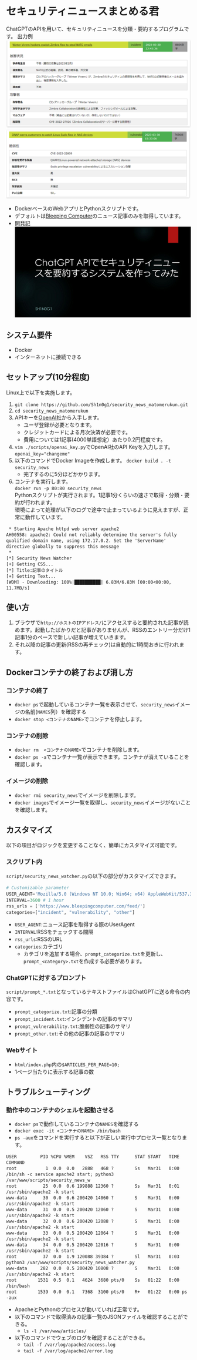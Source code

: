 # セキュリティニュースまとめる君
ChatGPTのAPIを用いて、セキュリティニュースを分類・要約するプログラムです。 
出力例   
![インシデントサンプル](img/sample.png)
![脆弱性サンプル](img/sample2.png)

* DockerベースのWebアプリとPythonスクリプトです。
* デフォルトは[Bleeping Computer](https://www.bleepingcomputer.com/)のニュース記事のみを取得しています。
* 開発記  
[![開発記](img/slide.png)](https://speakerdeck.com/sh1n0g1/chatgpt-apidesekiyuriteiniyusuwoyao-yue-surusisutemuwozuo-tutemita)


## システム要件
* Docker
* インターネットに接続できる

## セットアップ(10分程度)
Linux上で以下を実施します。
1. `git clone https://github.com/Sh1n0g1/security_news_matomerukun.git`
1. `cd security_news_matomerukun`
1. APIキーを[OpenAI社](https://platform.openai.com/account/api-keys)から入手します。
    * ユーザ登録が必要となります。
    * クレジットカードによる月次決済が必要です。
    * 費用については1記事(4000単語想定）あたり0.2円程度です。
1. `vim ./scripts/openai_key.py`でOpenAI社のAPI Keyを入力します。  
  `openai_key="changeme"`
1. 以下のコマンドでDocker Imageを作成します。
`docker build . -t security_news`  
    * 完了するのに5分ほどかかります。
1. コンテナを実行します。  
`docker run -p 80:80 security_news`  
Pythonスクリプトが実行されます。1記事1分くらいの速さで取得・分類・要約が行われます。  
環境によって処理が以下のログで途中で止まっているように見えますが、正常に動作しています。
```
 * Starting Apache httpd web server apache2
AH00558: apache2: Could not reliably determine the server's fully qualified domain name, using 172.17.0.2. Set the 'ServerName' directive globally to suppress this message
 * 
[*] Security News Watcher
[+] Getting CSS...
[*] Title:記事のタイトル
[+] Getting Text...
[WDM] - Downloading: 100%|██████████| 6.83M/6.83M [00:00<00:00, 11.7MB/s]
```

## 使い方
1. ブラウザで`http://ホストのIPアドレス/`にアクセスすると要約された記事が読めます。起動したばかりだと記事がありませんが、RSSのエントリー分だけ1記事1分のペースで新しい記事が増えていきます。
1. それ以降の記事の更新(RSSの再チェック)は自動的に1時間おきに行われます。

## Dockerコンテナの終了および消し方
### コンテナの終了
* `docker ps`で起動しているコンテナ一覧を表示させて、`security_news`イメージの名前(`NAMES`列）を確認する
* `docker stop <コンテナのNAME>`でコンテナを停止します。
### コンテナの削除
* `docker rm  <コンテナのNAME>`でコンテナを削除します。
* `docker ps -a`でコンテナ一覧が表示できます。コンテナが消えていることを確認します。
### イメージの削除
* `docker rmi security_news`でイメージを削除します。
* `docker images`でイメージ一覧を取得し、`security_news`イメージがないことを確認します。


## カスタマイズ
以下の項目がロジックを変更することなく、簡単にカスタマイズ可能です。

### スクリプト内
`script/security_news_watcher.py`の以下の部分がカスタマイズできます。
```python
# Customizable parameter
USER_AGENT='Mozilla/5.0 (Windows NT 10.0; Win64; x64) AppleWebKit/537.36 (KHTML, like Gecko) Chrome/111.0.0.0 Safari/537.36'
INTERVAL=3600 # 1 hour
rss_urls = ['https://www.bleepingcomputer.com/feed/']
categories=["incident", "vulnerability", "other"]
```
* `USER_AGENT`:ニュース記事を取得する際のUserAgent
* `INTERVAL`:RSSをチェックする間隔
* `rss_urls`:RSSのURL
* `categories`:カテゴリ
  * カテゴリを追加する場合、`prompt_categorize.txt`を更新し、`prompt_<category>.txt`を作成する必要があります。

### ChatGPTに対するプロンプト
`script/prompt_*.txt`となっているテキストファイルはChatGPTに送る命令の内容です。
* `prompt_categorize.txt`:記事の分類
* `prompt_incident.txt`:インシデントの記事のサマリ
* `prompt_vulnerability.txt`:脆弱性の記事のサマリ
* `prompt_other.txt`:その他の記事の記事のサマリ

### Webサイト
* `html/index.php`内の`$ARTICLES_PER_PAGE=10;`
* 1ページ当たりに表示する記事の数

## トラブルシューティング
### 動作中のコンテナのシェルを起動させる
* `docker ps`で動作しているコンテナの`NAMES`を確認する
* `docker exec -it <コンテナのNAME> /bin/bash`
* `ps -aux`をコマンドを実行すると以下が正しい実行中プロセス一覧となります。
```
USER         PID %CPU %MEM    VSZ   RSS TTY      STAT START   TIME COMMAND
root           1  0.0  0.0   2888   468 ?        Ss   Mar31   0:00 /bin/sh -c service apache2 start; python3 /var/www/scripts/security_news_w
root          25  0.0  0.6 199888 12360 ?        Ss   Mar31   0:01 /usr/sbin/apache2 -k start
www-data      30  0.0  0.6 200420 14060 ?        S    Mar31   0:00 /usr/sbin/apache2 -k start
www-data      31  0.0  0.5 200420 12060 ?        S    Mar31   0:00 /usr/sbin/apache2 -k start
www-data      32  0.0  0.6 200420 12088 ?        S    Mar31   0:00 /usr/sbin/apache2 -k start
www-data      33  0.0  0.5 200420 12064 ?        S    Mar31   0:00 /usr/sbin/apache2 -k start
www-data      34  0.0  0.5 200420 12016 ?        S    Mar31   0:00 /usr/sbin/apache2 -k start
root          37  0.0  1.9 120088 39384 ?        Sl   Mar31   0:03 python3 /var/www/scripts/security_news_watcher.py
www-data     282  0.0  0.5 200420 10808 ?        S    Mar31   0:00 /usr/sbin/apache2 -k start
root        1531  0.5  0.1   4624  3680 pts/0    Ss   01:22   0:00 /bin/bash
root        1539  0.0  0.1   7368  3100 pts/0    R+   01:22   0:00 ps -aux
```
* ApacheとPythonのプロセスが動いていれば正常です。
* 以下のコマンドで取得済みの記事一覧のJSONファイルを確認することができる。
  * `ls -l /var/www/articles/`
* 以下のコマンドでウェブのログを確認することができる。
  * `tail -f /var/log/apache2/access.log`
  * `tail -f /var/log/apache2/error.log`